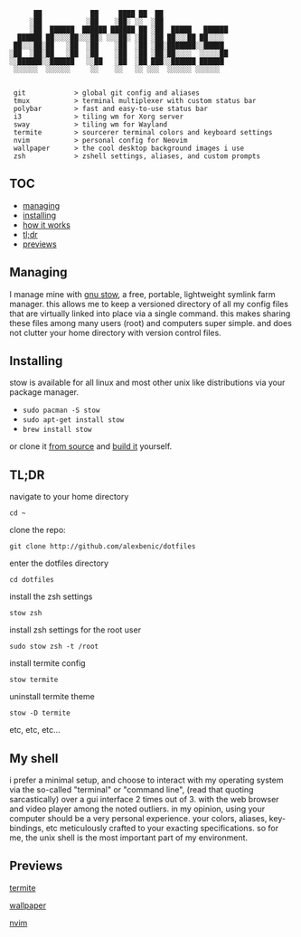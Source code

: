 ```
      ██            ██     ████ ██  ██
     ░██           ░██    ░██░ ░░  ░██
     ░██  ██████  ██████ ██████ ██ ░██  █████   ██████
  ██████ ██░░░░██░░░██░ ░░░██░ ░██ ░██ ██░░░██ ██░░░░
 ██░░░██░██   ░██  ░██    ░██  ░██ ░██░███████░░█████
░██  ░██░██   ░██  ░██    ░██  ░██ ░██░██░░░░  ░░░░░██
░░██████░░██████   ░░██   ░██  ░██ ███░░██████ ██████
 ░░░░░░  ░░░░░░     ░░    ░░   ░░ ░░░  ░░░░░░ ░░░░░░


 git            > global git config and aliases
 tmux           > terminal multiplexer with custom status bar
 polybar        > fast and easy-to-use status bar
 i3             > tiling wm for Xorg server
 sway           > tiling wm for Wayland
 termite        > sourcerer terminal colors and keyboard settings
 nvim           > personal config for Neovim
 wallpaper      > the cool desktop background images i use
 zsh            > zshell settings, aliases, and custom prompts
```

## TOC
 - [managing](#managing)
 - [installing](#installing)
 - [how it works](#how-it-works)
 - [tl;dr](#tldr)
 - [previews](#previews)

## Managing
I manage mine with [gnu stow](http://www.gnu.org/software/stow/), a free, portable, lightweight symlink farm manager. this allows me to keep a versioned directory of all my config files that are virtually linked into place via a single command. this makes sharing these files among many users (root) and computers super simple. and does not clutter your home directory with version control files.

## Installing
stow is available for all linux and most other unix like distributions via your package manager.

- `sudo pacman -S stow`
- `sudo apt-get install stow`
- `brew install stow`

or clone it [from source](https://savannah.gnu.org/git/?group=stow) and [build it](http://git.savannah.gnu.org/cgit/stow.git/tree/INSTALL) yourself.

## TL;DR
navigate to your home directory

`cd ~`

clone the repo:

`git clone http://github.com/alexbenic/dotfiles`

enter the dotfiles directory

`cd dotfiles`

install the zsh settings

`stow zsh`

install zsh settings for the root user

`sudo stow zsh -t /root`

install termite config

`stow termite`

uninstall termite theme

`stow -D termite`

etc, etc, etc...

## My shell
i prefer a minimal setup, and choose to interact with my operating system via the so-called "terminal" or "command line", (read that quoting sarcastically) over a gui interface 2 times out of 3. with the web browser and video player among the noted outliers. in my opinion, using your computer should be a very personal experience. your colors, aliases, key-bindings, etc meticulously crafted to your exacting specifications. so for me, the unix shell is the most important part of my environment.

## Previews

[termite](./preview/termite.png)

[wallpaper](./preview/wallpaper.png)

[nvim](./preview/nvim.png)
